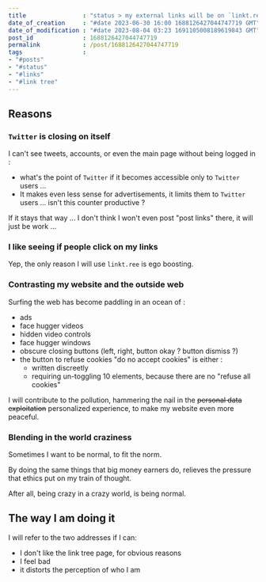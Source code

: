 ```yaml
---
title                : "status > my external links will be on `linkt.ree` "
date_of_creation     : "#date 2023-06-30 16:00 1688126427044747719 GMT"
date_of_modification : "#date 2023-08-04 03:23 1691105008189619843 GMT"
post_id              : 1688126427044747719
permalink            : /post/1688126427044747719
tags                 :
- "#posts"
- "#status"
- "#links"
- "#link tree"
---
```


## Reasons

### `Twitter` is closing on itself

I can't see tweets, accounts, or even the main page without being logged in :
- what's the point of `Twitter` if it becomes accessible only to `Twitter` users ...
- It makes even less sense for advertisements, it limits them to `Twitter` users ... isn't this counter productive ?

If it stays that way ... I don't think I won't even post "post links" there, it will just be work ...

### I like seeing if people click on my links

Yep, the only reason I will use `linkt.ree` is ego boosting.

### Contrasting my website and the outside web

Surfing the web has become paddling in an ocean of :
- ads
- face hugger videos
- hidden video controls
- face hugger windows
- obscure closing buttons (left, right, button okay ? button dismiss ?)
- the button to refuse cookies "do no accept cookies" is either : 
  - written discreetly
  - requiring un-toggling 10 elements, because there are no "refuse all cookies"
  
I will contribute to the pollution, hammering the nail in the ~~personal data exploitation~~ personalized experience, to make my website even more peaceful.

### Blending in the world craziness

Sometimes I want to be normal, to fit the norm.

By doing the same things that big money earners do, relieves the pressure that ethics put on my train of thought.

After all, being crazy in a crazy world, is being normal.

## The way I am doing it

I will refer to the two addresses if I can:
- I don't like the link tree page, for obvious reasons
- I feel bad
- it distorts the perception of who I am